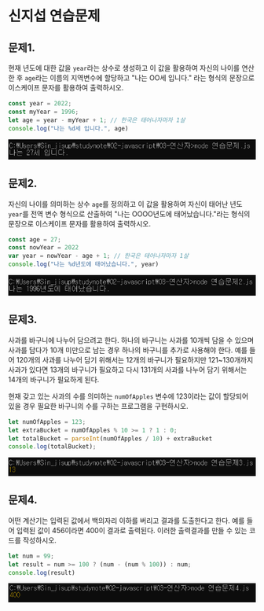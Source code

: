 # 신지섭 연습문제

## 문제1.

현재 년도에 대한 값을 `year`라는 상수로 생성하고 이 값을 활용하여 자신의 나이를 연산한 후 `age`라는 이름의 지역변수에 할당하고 "나는 OO세 입니다." 라는 형식의 문장으로 이스케이프 문자를 활용하여 출력하시오.
``` javascript
const year = 2022;
const myYear = 1996;
let age = year - myYear + 1; // 한국은 태어나자마자 1살
console.log("나는 %d세 입니다.", age)
```
![문제1결과](ex1.PNG)

## 문제2.

자신의 나이를 의미하는 상수 `age`를 정의하고 이 값을 활용하여 자신이 태어난 년도 `year`를 전역 변수 형식으로 산출하여 "나는 OOOO년도에 태어났습니다."라는 형식의 문장으로 이스케이프 문자를 활용하여 출력하시오.
``` javascript
const age = 27;
const nowYear = 2022
var year = nowYear - age + 1; // 한국은 태어나자마자 1살
console.log("나는 %d년도에 태어났습니다.", year)
```
![문제2결과](ex2.PNG)


## 문제3.

사과를 바구니에 나누어 담으려고 한다. 하나의 바구니는 사과를 10개씩 담을 수 있으며 사과를 담다가 10개 미만으로 남는 경우 하나의 바구니를 추가로 사용해야 한다. 예를 들어 120개의 사과를 나누어 담기 위해서는 12개의 바구니가 필요하지만 121~130개까지 사과가 있다면 13개의 바구니가 필요하고 다시 131개의 사과를 나누어 담기 위해서는 14개의 바구니가 필요하게 된다.

현재 갖고 있는 사과의 수를 의미하는 `numOfApples` 변수에 123이라는 값이 할당되어 있을 경우 필요한 바구니의 수를 구하는 프로그램을 구현하시오.
```javascript
let numOfApples = 123;
let extraBucket = numOfApples % 10 >= 1 ? 1 : 0;
let totalBucket = parseInt(numOfApples / 10) + extraBucket
console.log(totalBucket);
```
![문제3결과](ex3.PNG)

## 문제4.

어떤 계산기는 입력된 값에서 백의자리 이하를 버리고 결과를 도출한다고 한다. 예를 들어 입력된 값이 456이라면 400이 결과로 출력된다. 이러한 출력결과를 만들 수 있는 코드를 작성하시오.
```javascript
let num = 99;
let result = num >= 100 ? (num - (num % 100)) : num;
console.log(result)
```
![문제4결과](ex4.png)